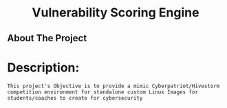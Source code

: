 <h1 align="center">Vulnerability Scoring Engine</h1>

## About The Project

# Description:
`This project's Objective is to provide a mimic Cyberpatriot/Hivestorm competition environment for standalone custom Linux Images for students/coaches to create for cybersecurity`
